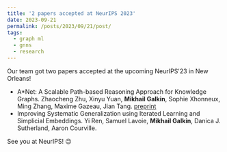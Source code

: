 ```yaml
---
title: '2 papers accepted at NeurIPS 2023'
date: 2023-09-21
permalink: /posts/2023/09/21/post/
tags:
  - graph ml
  - gnns
  - research
---
```


Our team got two papers accepted at the upcoming NeurIPS'23 in New Orleans!  
- A*Net: A Scalable Path-based Reasoning Approach for Knowledge Graphs. Zhaocheng Zhu, Xinyu Yuan, **Mikhail Galkin**, Sophie Xhonneux, Ming Zhang, Maxime Gazeau, Jian Tang. [preprint](https://arxiv.org/abs/2206.04798)  
- Improving Systematic Generalization using Iterated Learning and Simplicial Embeddings. Yi Ren, Samuel Lavoie, **Mikhail Galkin**, Danica J. Sutherland, Aaron Courville.  

See you at NeurIPS! :wink:

 




